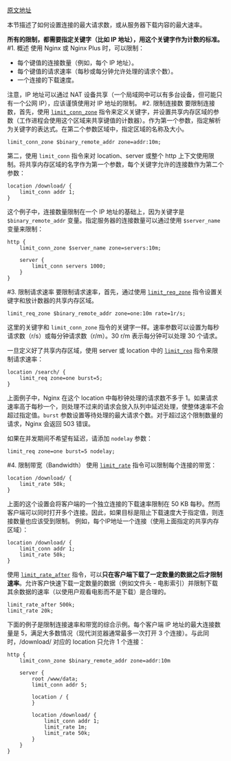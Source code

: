 [原文地址](https://www.nginx.com/resources/admin-guide/restricting-access/)

本节描述了如何设置连接的最大请求数，或从服务器下载内容的最大速率。

**所有的限制，都需要指定关键字（比如 IP 地址），用这个关键字作为计数的标准。**
#1. 概述
使用 Nginx 或 Nginx Plus 时，可以限制：

- 每个键值的连接数量（例如，每个 IP 地址）。
- 每个键值的请求速率（每秒或每分钟允许处理的请求个数）。
- 一个连接的下载速度。

注意，IP 地址可以通过 NAT 设备共享（一个局域网中可以有多台设备，但可能只有一个公网 IP），应该谨慎使用对 IP 地址的限制。
#2. 限制连接数
要限制连接数，首先，使用 [`limit_conn_zone`](https://nginx.org/en/docs/http/ngx_http_limit_conn_module.html#limit_conn_zone) 指令来定义关键字，并设置共享内存区域的参数（工作进程会使用这个区域来共享键值的计数器）。作为第一个参数，指定解析为关键字的表达式。在第二个参数区域中，指定区域的名称及大小。
```
limit_conn_zone $binary_remote_addr zone=addr:10m;
```
第二，使用 `limit_conn` 指令来对 location、server 或整个 http 上下文使用限制。将共享内存区域的名字作为第一个参数，每个关键字允许的连接数作为第二个参数：
```
location /download/ {
    limit_conn addr 1;
}
```
这个例子中，连接数量限制在一个 IP 地址的基础上，因为关键字是 `$binary_remote_addr` 变量。指定服务器的连接数量可以通过使用 `$server_name` 变量来限制：
```
http {
    limit_conn_zone $server_name zone=servers:10m;

    server {
        limit_conn servers 1000;
    }
}
```
#3. 限制请求速率
要限制请求速率，首先，通过使用 [`limit_req_zone`](https://nginx.org/en/docs/http/ngx_http_limit_req_module.html#limit_req_zone) 指令设置关键字和放计数器的共享内存区域。
```
limit_req_zone $binary_remote_addr zone=one:10m rate=1r/s;
```
这里的关键字和 `limit_conn_zone` 指令的关键字一样。速率参数可以设置为每秒请求数（r/s）或每分钟请求数（r/m）。30 r/m 表示每分钟可以处理 30 个请求。

一旦定义好了共享内存区域，使用 server 或 location 中的 [`limit_req`](https://nginx.org/en/docs/http/ngx_http_limit_req_module.html#limit_req) 指令来限制请求速率：
```
location /search/ {
    limit_req zone=one burst=5;
}
```
上面例子中，Nginx 在这个 location 中每秒钟处理的请求数不多于 1。如果请求速率高于每秒一个，则处理不过来的请求会放入队列中延迟处理，使整体速率不会超过指定值。`burst` 参数设置等待处理的最大请求个数。对于超过这个限制数量的请求，Nginx 会返回 503 错误。

如果在并发期间不希望有延迟，请添加 `nodelay` 参数：
```
limit_req zone=one burst=5 nodelay;
```
#4. 限制带宽（Bandwidth）
使用 [`limit_rate`](https://nginx.org/en/docs/http/ngx_http_core_module.html#limit_rate) 指令可以限制每个连接的带宽：
```
location /download/ {
    limit_rate 50k;
}
```
上面的这个设置会将客户端的一个独立连接的下载速率限制在 50 KB 每秒。然而客户端可以同时打开多个连接。因此，如果目标是阻止下载速度大于指定值，则连接数量也应该受到限制。 例如，每个IP地址一个连接（使用上面指定的共享内存区域）：
```
location /download/ {
    limit_conn addr 1;
    limit_rate 50k;
}
```
使用 [`limit_rate_after`](https://nginx.org/en/docs/http/ngx_http_core_module.html#limit_rate_after) 指令，可以**只在客户端下载了一定数量的数据之后才限制速率**。允许客户快速下载一定数量的数据（例如文件头 - 电影索引）并限制下载其余数据的速率（以使用户观看电影而不是下载）是合理的。
```
limit_rate_after 500k;
limit_rate 20k;
```
下面的例子是限制连接速率和带宽的综合示例。每个客户端 IP 地址的最大连接数量是 5，满足大多数情况（现代浏览器通常最多一次打开 3 个连接）。与此同时，/download/ 对应的 location 只允许 1 个连接：
```
http {
    limit_conn_zone $binary_remote_addr zone=addr:10m

    server {
        root /www/data;
        limit_conn addr 5;

        location / {
        }

        location /download/ {
            limit_conn addr 1;
            limit_rate 1m;
            limit_rate 50k;
        }
    }
}
```